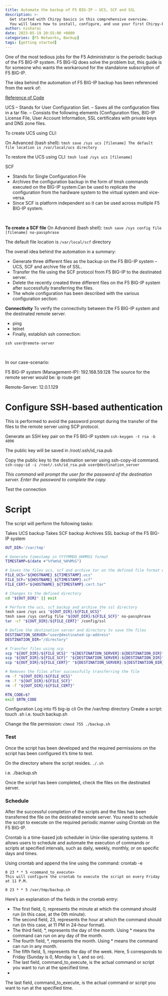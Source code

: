 ```yaml
---
title: Automate the backup of F5 BIG-IP – UCS, SCF and SSL
description: >-
  Get started with Chirpy basics in this comprehensive overview.
  You will learn how to install, configure, and use your first Chirpy-based website, as well as deploy it to a web server.
author: nisharai
date: 2023-05-19 20:55:00 +0800
categories: [F5 Networks, Backup]
tags: [getting started]
---
```


One of the most tedious jobs for the F5 Administrator is the periodic backup of the F5 BIG-IP system. F5 BIG-IQ does solve the problem but, this guide is for someone who wants the workaround for the standalone subscription of F5 BIG-IP.

The idea behind the automation of F5 BIG-IP backup has been referenced from the work of:

[Reference of Code](https://community.f5.com/t5/codeshare/automated-backup-f5-configuration-to-remote-server/ta-p/286400)


UCS
– Stands for User Configuration Set.
– Saves all the configuration files in a tar file.
– Consists the following elements (Configuration files, BIG-IP License File, User Account Information, SSL certificates with private keys and DNS zone files.

To create UCS using CLI:  

On Advanced (bash shell):
`tmsh save /sys ucs [filename] The default file location is /var/local/ucs directory`

To restore the UCS using CLI:
`tmsh load /sys ucs [filename]`


SCF
- Stands for Single Configuration File
- Archives the configuration backup in the form of tmsh commands executed on the BIG-IP system.Can be used to replicate the configuration from the hardware system to the virtual system and vice-versa.
- Since SCF is platform independent so it can be used across multiple F5 BIG-IP system.  

<br>

**To create a SCF file**
On Advanced (bash shell):
`tmsh save /sys config file [filename] no-passphrase`

The default file location is `/var/local/scf` directory    


The overall idea behind the automation in a summary:

- Generate three different files as the backup on the F5 BIG-IP system – UCS, SCF and archive file of SSL.
- Transfer the file using the SCF protocol from F5 BIG-IP to the destinated server.
- Delete the recently created three different files on the F5 BIG-IP system after successfully transferring the files.
- The whole configuration has been described with the various configuration section:

**Connectivity**
To verify the connectivity between the F5 BIG-IP system and the destinated remote server.

- ping <destinated-ip>
- telnet <destinated-ip> <port>
- Finally, establish ssh connection:

`ssh user@remote-server`

<br>

In our case-scenario:

F5 BIG-IP system (Management-IP): 192.168.59.128
The source for the remote server would be:
ip route get <destinated-ip>

Remote-Server: 12.0.1.129
<br>

# Configure SSH-based authentication
This is performed to avoid the password prompt during the transfer of the files to the remote server using SCP protocol.

Generate an SSH key pair on the F5 BIG-IP system
`ssh-keygen -t rsa -b 4096`

The public key will be saved in /root/.ssh/id_rsa.pub

Copy the public key to the destination server using ssh-copy-id command.
`ssh-copy-id -i /root/.ssh/id_rsa.pub user@destination_server`

*This command will prompt the user for the password of the destination server. Enter the password to complete the copy.*

Test the connection


# Script
The script will perform the following tasks:

Takes UCS backup
Takes SCF backup
Archives SSL backup of the F5 BIG-IP system

```bash
OUT_DIR='/var/tmp'

# Generate timestamp in YYYYMMDD_HHMMSS format
TIMESTAMP=$(date +"%Y%m%d_%H%M%S")

# Saves the files ucs, scf and archive tar on the defined file format with timestamp
FILE_UCS="${HOSTNAME}_${TIMESTAMP}.ucs"
FILE_SCF="${HOSTNAME}_${TIMESTAMP}.scf"
FILE_CERT="${HOSTNAME}_${TIMESTAMP}.cert.tar"

# Changes to the defined directory
cd "${OUT_DIR}" || exit

# Perform the ucs, scf backup and archive the ssl directory
tmsh save /sys ucs "${OUT_DIR}/${FILE_UCS}"
tmsh save /sys config file "${OUT_DIR}/${FILE_SCF}" no-passphrase
tar -cf "${OUT_DIR}/${FILE_CERT}" /config/ssl

# Define the destination server and directory to save the files
DESTINATION_SERVER="user@destinated-ip-address"
DESTINATION_DIR="/directory"

# Transfer files using scp
scp "${OUT_DIR}/${FILE_UCS}" "${DESTINATION_SERVER}:${DESTINATION_DIR}"
scp "${OUT_DIR}/${FILE_SCF}" "${DESTINATION_SERVER}:${DESTINATION_DIR}"
scp "${OUT_DIR}/${FILE_CERT}" "${DESTINATION_SERVER}:${DESTINATION_DIR}"

# Removes the files after successfully transferring the file
rm -f "${OUT_DIR}/${FILE_UCS}"
rm -f "${OUT_DIR}/${FILE_SCF}"
rm -f "${OUT_DIR}/${FILE_CERT}"

RTN_CODE=$?
exit $RTN_CODE
```

Configuration
Log into f5 big-ip cli
On the /var/tmp directory
Create a script:
touch <filename>.sh
i.e. touch backup.sh

Change the file permission:
`chmod 755 ./backup.sh`

### Test
Once the script has been developed and the required permissions on the script has been configured it’s time to test.

On the directory where the script resides.
`./.sh`

i.e. ./backup.sh


Once the script has been completed, check the files on the destinated server.

### Schedule
After the successful completion of the scripts and the files has been transferred the file on the destinated remote server.
You need to schedule the script to execute on the required periodic manner using Crontab on the F5 BIG-IP.

Crontab is a time-based job scheduler in Unix-like operating systems. It allows users to schedule and automate the execution of commands or scripts at specified intervals, such as daily, weekly, monthly, or on specific days and times.

Using crontab and append the line using the command:
crontab -e

```crontab
0 23 * * 5 <command_to_execute>
This will configure the crontab to execute the script on every Friday at 11 P.M.

0 23 * * 5 /var/tmp/backup.sh
```

Here’s an explanation of the fields in the crontab entry:

- The first field, 0, represents the minute at which the command should run (in this case, at the 0th minute).
- The second field, 23, represents the hour at which the command should run (in this case, at 11 PM in 24-hour format).
- The third field, *, represents the day of the month. Using * means the command can run on any day of the month.
- The fourth field, *, represents the month. Using * means the command can run in any month.
- The fifth field, 5, represents the day of the week. Here, 5 corresponds to Friday (Sunday is 0, Monday is 1, and so on).
- The last field, command_to_execute, is the actual command or script you want to run at the specified time.
- 
The last field, command_to_execute, is the actual command or script you want to run at the specified time.
